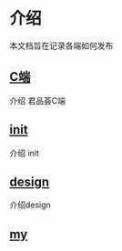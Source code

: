 # 介绍

本文档旨在记录各端如何发布

## [C端](./app.md)

介绍 君品荟C端

## [init](./init.md)

介绍 init

## [design](./design.md)

介绍design

## [my](./my.md)

